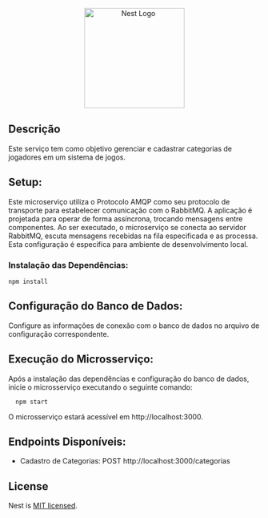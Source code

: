 <p align="center">
  <a href="http://nestjs.com/" target="blank"><img src="https://nestjs.com/img/logo-small.svg" width="200" alt="Nest Logo" /></a>
</p>

[circleci-image]: https://img.shields.io/circleci/build/github/nestjs/nest/master?token=abc123def456
[circleci-url]: https://circleci.com/gh/nestjs/nest



## Descrição

Este serviço tem como objetivo gerenciar e cadastrar categorias de jogadores em um sistema de jogos. 

## Setup:

Este microserviço utiliza o Protocolo AMQP como seu protocolo de transporte para estabelecer comunicação com o RabbitMQ. A aplicação é projetada para operar de forma assíncrona, trocando mensagens entre componentes. Ao ser executado, o microserviço se conecta ao servidor RabbitMQ, escuta mensagens recebidas na fila especificada e as processa. Esta configuração é especifica para ambiente de desenvolvimento local. 

### Instalação das Dependências:


    npm install

## Configuração do Banco de Dados:

  Configure as informações de conexão com o banco de dados no arquivo de configuração correspondente.

## Execução do Microsserviço:

  Após a instalação das dependências e configuração do banco de dados, inicie o microsserviço executando o seguinte comando:

      npm start

  O microsserviço estará acessível em http://localhost:3000.

## Endpoints Disponíveis:

 - Cadastro de Categorias:
        POST http://localhost:3000/categorias






## License

Nest is [MIT licensed](LICENSE).
